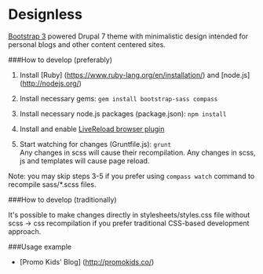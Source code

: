 Designless
============

[Bootstrap 3](https://github.com/twbs/bootstrap-sass) powered Drupal 7 theme with minimalistic design intended for personal blogs and other content centered sites.

###How to develop (preferably)

1. Install [Ruby] (https://www.ruby-lang.org/en/installation/) and [node.js] (http://nodejs.org/)

2. Install necessary gems: ```gem install bootstrap-sass compass```

3. Install necessary node.js packages (package.json): ```npm install```

4. Install and enable [LiveReload browser plugin](http://feedback.livereload.com/knowledgebase/articles/86242-how-do-i-install-and-use-the-browser-extensions-)

5. Start watching for changes (Gruntfile.js): ```grunt```  
Any changes in scss will cause their recompilation.
Any changes in scss, js and templates will cause page reload.

Note: you may skip steps 3-5 if you prefer using ```compass watch``` command to recompile sass/*.scss files.

###How to develop (traditionally)

It's possible to make changes directly in stylesheets/styles.css file without scss -> css recompilation if you prefer traditional CSS-based development approach.

###Usage example

- [Promo Kids' Blog] (http://promokids.co/)
